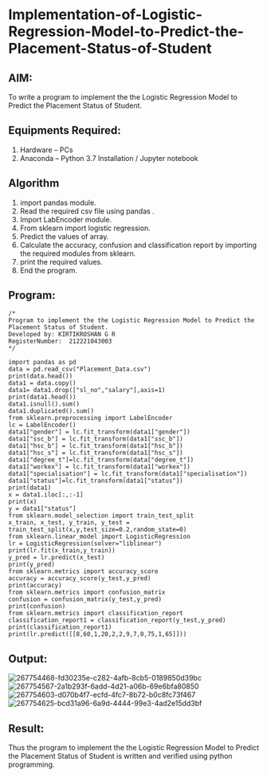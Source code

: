 # Implementation-of-Logistic-Regression-Model-to-Predict-the-Placement-Status-of-Student

## AIM:
To write a program to implement the the Logistic Regression Model to Predict the Placement Status of Student.

## Equipments Required:
1. Hardware – PCs
2. Anaconda – Python 3.7 Installation / Jupyter notebook

## Algorithm
1. import pandas module.
2. Read the required csv file using pandas .
3. Import LabEncoder module.
4. From sklearn import logistic regression.
5. Predict the values of array.
6. Calculate the accuracy, confusion and classification report by importing the required modules from sklearn.
7. print the required values.
8. End the program.

## Program:
```
/*
Program to implement the the Logistic Regression Model to Predict the Placement Status of Student.
Developed by: KIRTIKROSHAN G R
RegisterNumber:  212221043003
*/
```
```
import pandas as pd
data = pd.read_csv("Placement_Data.csv")
print(data.head())
data1 = data.copy()
data1= data1.drop(["sl_no","salary"],axis=1)
print(data1.head())
data1.isnull().sum()
data1.duplicated().sum()
from sklearn.preprocessing import LabelEncoder
lc = LabelEncoder()
data1["gender"] = lc.fit_transform(data1["gender"])
data1["ssc_b"] = lc.fit_transform(data1["ssc_b"])
data1["hsc_b"] = lc.fit_transform(data1["hsc_b"])
data1["hsc_s"] = lc.fit_transform(data1["hsc_s"])
data1["degree_t"]=lc.fit_transform(data["degree_t"])
data1["workex"] = lc.fit_transform(data1["workex"])
data1["specialisation"] = lc.fit_transform(data1["specialisation"])
data1["status"]=lc.fit_transform(data1["status"])
print(data1)
x = data1.iloc[:,:-1]
print(x)
y = data1["status"]
from sklearn.model_selection import train_test_split
x_train, x_test, y_train, y_test = train_test_split(x,y,test_size=0.2,random_state=0)
from sklearn.linear_model import LogisticRegression
lr = LogisticRegression(solver="liblinear")
print(lr.fit(x_train,y_train))
y_pred = lr.predict(x_test)
print(y_pred)
from sklearn.metrics import accuracy_score
accuracy = accuracy_score(y_test,y_pred)
print(accuracy)
from sklearn.metrics import confusion_matrix
confusion = confusion_matrix(y_test,y_pred)
print(confusion)
from sklearn.metrics import classification_report
classification_report1 = classification_report(y_test,y_pred)
print(classification_report1)
print(lr.predict([[8,60,1,20,2,2,9,7,0,75,1,65]]))

```
## Output:
![267754468-fd30235e-c282-4afb-8cb5-0189850d39bc](https://github.com/KirtikRosHan/Implementation-of-Logistic-Regression-Model-to-Predict-the-Placement-Status-of-Student/assets/142528873/a357bc6f-8cc6-41c0-9540-5f0b74a5610e)
![267754567-2a1b293f-6add-4d21-a06b-69e6bfa80850](https://github.com/KirtikRosHan/Implementation-of-Logistic-Regression-Model-to-Predict-the-Placement-Status-of-Student/assets/142528873/c1276137-2f1f-4915-b6fd-e2c44b476dc4)
![267754603-d070b4f7-ecfd-4fc7-8b72-b0c8fc73f467](https://github.com/KirtikRosHan/Implementation-of-Logistic-Regression-Model-to-Predict-the-Placement-Status-of-Student/assets/142528873/2b083ed0-407a-4c10-acc8-65accab8d6e3)
![267754625-bcd31a96-6a9d-4444-99e3-4ad2e15dd3bf](https://github.com/KirtikRosHan/Implementation-of-Logistic-Regression-Model-to-Predict-the-Placement-Status-of-Student/assets/142528873/852ad57b-3afa-48f2-a656-3506d2e1b9a1)

## Result:
Thus the program to implement the the Logistic Regression Model to Predict the Placement Status of Student is written and verified using python programming.
